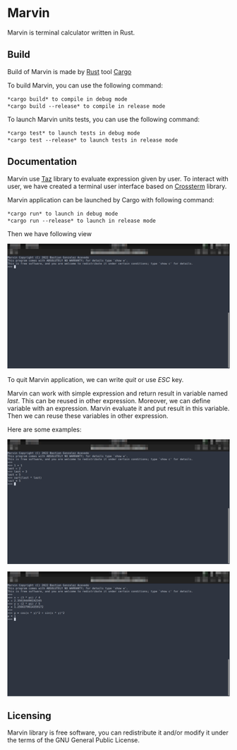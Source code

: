 # Marvin
Marvin is terminal calculator written in Rust.

## Build
Build of Marvin is made by [Rust](https://www.rust-lang.org/) tool [Cargo](https://doc.rust-lang.org/cargo/)

To build Marvin, you can use the following command:

	*cargo build* to compile in debug mode
	*cargo build --release* to compile in release mode

To launch Marvin units tests, you can use the following command:

	*cargo test* to launch tests in debug mode
	*cargo test --release* to launch tests in release mode

## Documentation
Marvin use [Taz]("https://github.com/BaGoA/Taz") library to evaluate expression given by user. To interact with user, we have created a terminal user interface based on [Crossterm]("https://github.com/crossterm-rs/crossterm") library. 

Marvin application can be launched by Cargo with following command:

	*cargo run* to launch in debug mode
	*cargo run --release* to launch in release mode

Then we have following view

![](doc/marvin-start.png)

To quit Marvin application, we can write *quit* or use *ESC* key.

Marvin can work with simple expression and return result in variable named *last*. This can be reused in other expression.
Moreover, we can define variable with an expression. Marvin evaluate it and put result in this variable. Then we can reuse these variables in other expression.

Here are some examples:

![](doc/marvin-simple-usage.png)

![](doc/marvin-use-variables.png)

## Licensing
Marvin library is free software, you can redistribute it and/or modify it under the terms of the GNU General Public License.
